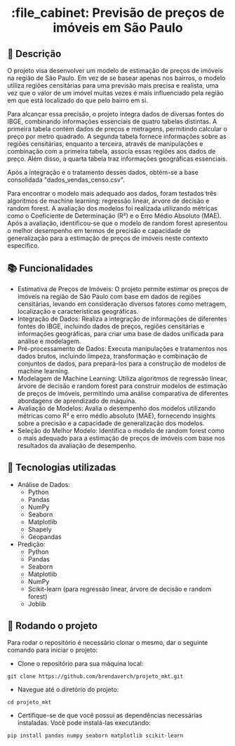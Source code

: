 <h1 align="center">:file_cabinet: Previsão de preços de imóveis em São Paulo</h1>

## :memo: Descrição
O projeto visa desenvolver um modelo de estimação de preços de imóveis na região de São Paulo. Em vez de se basear apenas nos bairros, o modelo utiliza regiões censitárias para uma previsão mais precisa e realista, uma vez que o valor de um imóvel muitas vezes é mais influenciado pela região em que está localizado do que pelo bairro em si.

Para alcançar essa precisão, o projeto integra dados de diversas fontes do IBGE, combinando informações essenciais de quatro tabelas distintas. A primeira tabela contém dados de preços e metragens, permitindo calcular o preço por metro quadrado. A segunda tabela fornece informações sobre as regiões censitárias, enquanto a terceira, através de manipulações e combinação com a primeira tabela, associa essas regiões aos dados de preço. Além disso, a quarta tabela traz informações geográficas essenciais.

Após a integração e o tratamento desses dados, obtém-se a base consolidada "dados_vendas_censo.csv".

Para encontrar o modelo mais adequado aos dados, foram testados três algoritmos de machine learning: regressão linear, árvore de decisão e random forest. A avaliação dos modelos foi realizada utilizando métricas como o Coeficiente de Determinação (R²) e o Erro Médio Absoluto (MAE). Após a avaliação, identificou-se que o modelo de random forest apresentou o melhor desempenho em termos de precisão e capacidade de generalização para a estimação de preços de imóveis neste contexto específico.

## :books: Funcionalidades
* Estimativa de Preços de Imóveis: O projeto permite estimar os preços de imóveis na região de São Paulo com base em dados de regiões censitárias, levando em consideração diversos fatores como metragem, localização e características geográficas.
* Integração de Dados: Realiza a integração de informações de diferentes fontes do IBGE, incluindo dados de preços, regiões censitárias e informações geográficas, para criar uma base de dados unificada para análise e modelagem.
* Pré-processamento de Dados: Executa manipulações e tratamentos nos dados brutos, incluindo limpeza, transformação e combinação de conjuntos de dados, para prepará-los para a construção de modelos de machine learning.
* Modelagem de Machine Learning: Utiliza algoritmos de regressão linear, árvore de decisão e random forest para construir modelos de estimação de preços de imóveis, permitindo uma análise comparativa de diferentes abordagens de aprendizado de máquina.
* Avaliação de Modelos: Avalia o desempenho dos modelos utilizando métricas como R² e erro médio absoluto (MAE), fornecendo insights sobre a precisão e a capacidade de generalização dos modelos.
* Seleção do Melhor Modelo: Identifica o modelo de random forest como o mais adequado para a estimação de preços de imóveis com base nos resultados da avaliação de desempenho.

## :wrench: Tecnologias utilizadas
* Análise de Dados:
   * Python
   * Pandas
   * NumPy
   * Seaborn
   * Matplotlib
   * Shapely
   * Geopandas
* Predição:
   * Python
   * Pandas
   * Seaborn
   * Matplotlib
   * NumPy
   * Scikit-learn (para regressão linear, árvore de decisão e random forest)
   * Joblib

## :rocket: Rodando o projeto
Para rodar o repositório é necessário clonar o mesmo, dar o seguinte comando para iniciar o projeto:
* Clone o repositório para sua máquina local:
```
git clone https://github.com/brendaverch/projeto_mkt.git
```
* Navegue até o diretório do projeto:
```
cd projeto_mkt
```
* Certifique-se de que você possui as dependências necessárias instaladas. Você pode instalá-las executando:
```
pip install pandas numpy seaborn matplotlib scikit-learn
```
